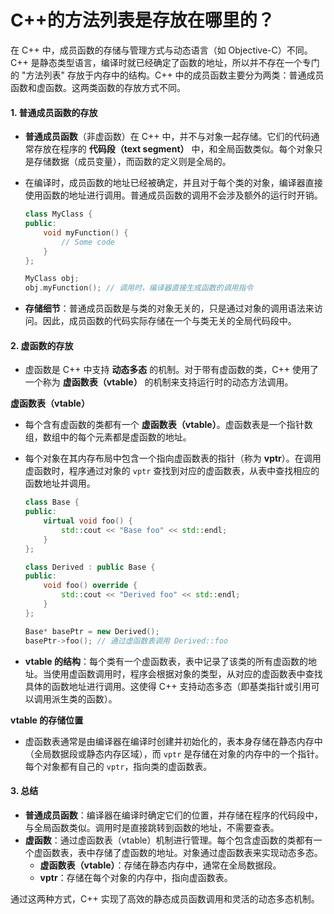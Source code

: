 # C++的方法列表是存放在哪里的？

在 C++ 中，成员函数的存储与管理方式与动态语言（如 Objective-C）不同。C++ 是静态类型语言，编译时就已经确定了函数的地址，所以并不存在一个专门的 "方法列表" 存放于内存中的结构。C++ 中的成员函数主要分为两类：普通成员函数和虚函数。这两类函数的存放方式不同。

#### 1. **普通成员函数的存放**

* **普通成员函数**（非虚函数）在 C++ 中，并不与对象一起存储。它们的代码通常存放在程序的 **代码段（text segment）** 中，和全局函数类似。每个对象只是存储数据（成员变量），而函数的定义则是全局的。
*   在编译时，成员函数的地址已经被确定，并且对于每个类的对象，编译器直接使用函数的地址进行调用。普通成员函数的调用不会涉及额外的运行时开销。

    ```cpp
    class MyClass {
    public:
        void myFunction() {
            // Some code
        }
    };

    MyClass obj;
    obj.myFunction(); // 调用时，编译器直接生成函数的调用指令
    ```
* **存储细节**：普通成员函数是与类的对象无关的，只是通过对象的调用语法来访问。因此，成员函数的代码实际存储在一个与类无关的全局代码段中。

#### 2. **虚函数的存放**

* 虚函数是 C++ 中支持 **动态多态** 的机制。对于带有虚函数的类，C++ 使用了一个称为 **虚函数表（vtable）** 的机制来支持运行时的动态方法调用。

**虚函数表（vtable）**

* 每个含有虚函数的类都有一个 **虚函数表（vtable）**。虚函数表是一个指针数组，数组中的每个元素都是虚函数的地址。
*   每个对象在其内存布局中包含一个指向虚函数表的指针（称为 **vptr**）。在调用虚函数时，程序通过对象的 `vptr` 查找到对应的虚函数表，从表中查找相应的函数地址并调用。

    ```cpp
    class Base {
    public:
        virtual void foo() {
            std::cout << "Base foo" << std::endl;
        }
    };

    class Derived : public Base {
    public:
        void foo() override {
            std::cout << "Derived foo" << std::endl;
        }
    };

    Base* basePtr = new Derived();
    basePtr->foo(); // 通过虚函数表调用 Derived::foo
    ```
* **vtable 的结构**：每个类有一个虚函数表，表中记录了该类的所有虚函数的地址。当使用虚函数调用时，程序会根据对象的类型，从对应的虚函数表中查找具体的函数地址进行调用。这使得 C++ 支持动态多态（即基类指针或引用可以调用派生类的函数）。

**vtable 的存储位置**

* 虚函数表通常是由编译器在编译时创建并初始化的，表本身存储在静态内存中（全局数据段或静态内存区域），而 `vptr` 是存储在对象的内存中的一个指针。每个对象都有自己的 `vptr`，指向类的虚函数表。

#### 3. **总结**

* **普通成员函数**：编译器在编译时确定它们的位置，并存储在程序的代码段中，与全局函数类似。调用时是直接跳转到函数的地址，不需要查表。
* **虚函数**：通过虚函数表（vtable）机制进行管理。每个包含虚函数的类都有一个虚函数表，表中存储了虚函数的地址。对象通过虚函数表来实现动态多态。
  * **虚函数表（vtable）**：存储在静态内存中，通常在全局数据段。
  * **vptr**：存储在每个对象的内存中，指向虚函数表。

通过这两种方式，C++ 实现了高效的静态成员函数调用和灵活的动态多态机制。
